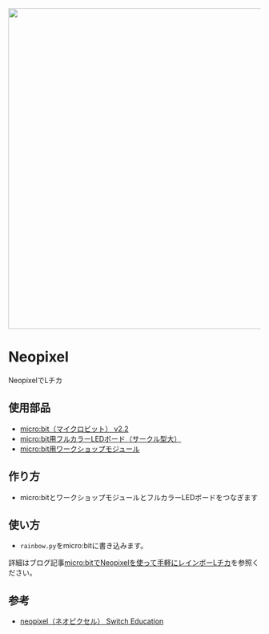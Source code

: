<img src="https://user-images.githubusercontent.com/5562157/208273418-3717db32-8b3e-409d-ae47-61ae3a297169.jpg" loading="lazy" width="640">

# Neopixel
NeopixelでLチカ

## 使用部品
- [micro:bit（マイクロビット） v2.2](https://www.switch-science.com/products/7952?variant=42382193623238)
- [micro:bit用フルカラーLEDボード（サークル型大）](https://www.switch-science.com/products/6598?variant=42382117306566)
- [micro:bit用ワークショップモジュール](https://www.switch-science.com/products/5489?variant=42382068154566)

## 作り方
- micro:bitとワークショップモジュールとフルカラーLEDボードをつなぎます

## 使い方
- `rainbow.py`をmicro:bitに書き込みます。

詳細はブログ記事[micro:bitでNeopixelを使って手軽にレインボーLチカ](https://karaage.hatenadiary.jp/entry/2022/11/25/073000)を参照ください。

## 参考
- [neopixel（ネオピクセル） Switch Education](https://learn.switch-education.com/microbit-md-tutorial/20-neopixel.html)
